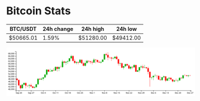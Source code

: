 # Bitcoin Stats

BTC/USDT|24h change|24h high|24h low|
|---|---|---|---|
|$50665.01|1.59%|$51280.00|$49412.00|

<img src="./chart.svg">
